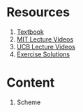 # Resources
1. [Textbook](https://sarabander.github.io/sicp/html/index.xhtml)
2. [MIT Lecture Videos](https://ocw.mit.edu/courses/6-001-structure-and-interpretation-of-computer-programs-spring-2005/video_galleries/video-lectures/)
3. [UCB Lecture Videos](https://archive.org/details/ucberkeley-webcast-PL3E89002AA9B9879E?sort=titleSorter)
4. [Exercise Solutions](http://community.schemewiki.org/?SICP-Solutions)
# Content
1. Scheme